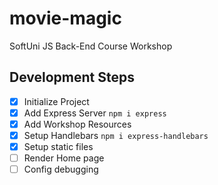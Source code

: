 # movie-magic
SoftUni JS Back-End Course Workshop

## Development Steps

 - [x] Initialize Project
 - [x] Add Express Server `npm i express`
 - [x] Add Workshop Resources
 - [x] Setup Handlebars `npm i express-handlebars`
 - [x] Setup static files
 - [ ] Render Home page
 - [ ] Config debugging